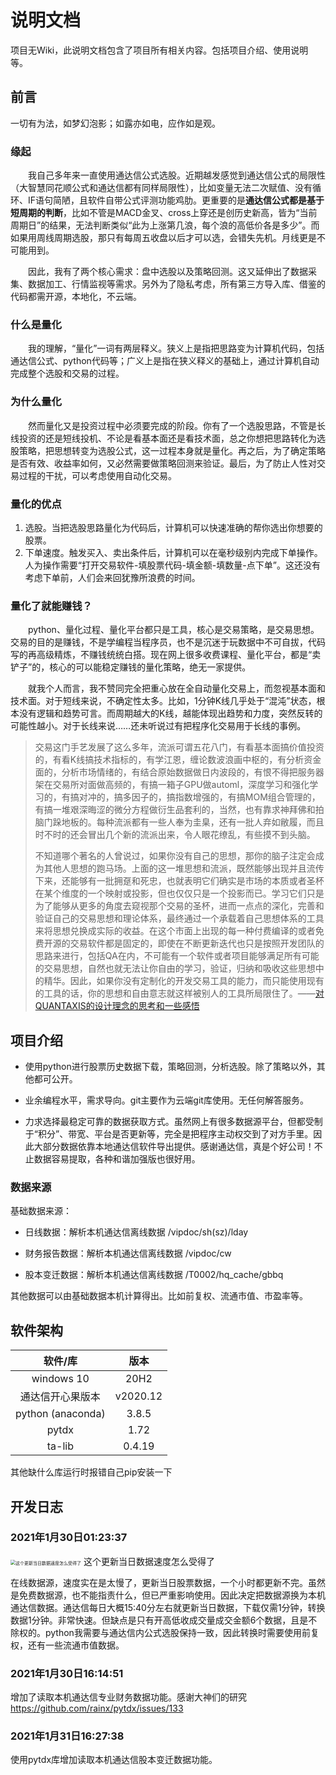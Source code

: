 # 说明文档

项目无Wiki，此说明文档包含了项目所有相关内容。包括项目介绍、使用说明等。

## 前言

一切有为法，如梦幻泡影；如露亦如电，应作如是观。

### 缘起

　　我自己多年来一直使用通达信公式选股。近期越发感觉到通达信公式的局限性（大智慧同花顺公式和通达信都有同样局限性），比如变量无法二次赋值、没有循环、IF语句简陋，且软件自带公式评测功能鸡肋。更重要的是**通达信公式都是基于短周期的判断**，比如不管是MACD金叉、cross上穿还是创历史新高，皆为“当前周期日”的结果，无法判断类似“此为上涨第几浪，每个浪的高低价各是多少”。而如果用周线周期选股，那只有每周五收盘以后才可以选，会错失先机。月线更是不可能用到。

　　因此，我有了两个核心需求：盘中选股以及策略回测。这又延伸出了数据采集、数据加工、行情监视等需求。另外为了隐私考虑，所有第三方导入库、借鉴的代码都需开源，本地化，不云端。

### 什么是量化

　　我的理解，“量化”一词有两层释义。狭义上是指把思路变为计算机代码，包括通达信公式、python代码等；广义上是指在狭义释义的基础上，通过计算机自动完成整个选股和交易的过程。

### 为什么量化

　　然而量化又是投资过程中必须要完成的阶段。你有了一个选股思路，不管是长线投资的还是短线投机、不论是看基本面还是看技术面，总之你想把思路转化为选股策略，把思想转变为选股公式，这一过程本身就是量化。再之后，为了确定策略是否有效、收益率如何，又必然需要做策略回测来验证。最后，为了防止人性对交易过程的干扰，可以考虑使用自动化交易。

### 量化的优点

1. 选股。当把选股思路量化为代码后，计算机可以快速准确的帮你选出你想要的股票。
2. 下单速度。触发买入、卖出条件后，计算机可以在毫秒级别内完成下单操作。人为操作需要“打开交易软件-填股票代码-填金额-填数量-点下单”。这还没有考虑下单前，人们会来回犹豫所浪费的时间。

### 量化了就能赚钱？

　　python、量化过程、量化平台都只是工具，核心是交易策略，是交易思想。交易的目的是赚钱，不是学编程当程序员，也不是沉迷于玩数据中不可自拔，代码写的再高级精炼，不赚钱统统白搭。现在网上很多收费课程、量化平台，都是“卖铲子”的，核心的可以能稳定赚钱的量化策略，绝无一家提供。

　　就我个人而言，我不赞同完全把重心放在全自动量化交易上，而忽视基本面和技术面。对于短线来说，不确定性太多。比如，1分钟K线几乎处于“混沌”状态，根本没有逻辑和趋势可言。而周期越大的K线，越能体现出趋势和力度，突然反转的可能性越小。对于长线来说……还未听说过有把程序化交易用于长线的事例。

> 交易这门手艺发展了这么多年，流派可谓五花八门，有看基本面搞价值投资的，有看K线搞技术指标的，有学江恩，缠论数波浪画中枢的，有分析资金面的，分析市场情绪的，有结合原始数据做日内波段的，有恨不得把服务器架在交易所对面做高频的，有搞一箱子GPU做automl，深度学习和强化学习的，有搞对冲的，搞多因子的，搞指数增强的，有搞MOM组合管理的，有搞一堆艰深晦涩的微分方程做衍生品套利的，当然，也有靠求神拜佛和拍脑门跺地板的。每种流派都有一些人奉为圭臬，还有一批人弃如敝履，而且时不时的还会冒出几个新的流派出来，令人眼花缭乱，有些摸不到头脑。
>
> 不知道哪个著名的人曾说过，如果你没有自己的思想，那你的脑子注定会成为其他人思想的跑马场。上面的这一堆思想和流派，既然能够出现并且流传下来，还能够有一批拥趸和死忠，也就表明它们确实是市场的本质或者圣杯在某个维度的一个映射或投影，但也仅仅只是一个投影而已。学习它们只是为了能够从更多的角度去窥视那个交易的圣杯，进而一点点的深化，完善和验证自己的交易思想和理论体系，最终通过一个承载着自己思想体系的工具来将思想兑换成实际的收益。在这个市面上出现的每一种付费编译的或者免费开源的交易软件都是固定的，即使在不断更新迭代也只是按照开发团队的思路来进行，包括QA在内，不可能有一个软件或者项目能够满足所有可能的交易思想，自然也就无法让你自由的学习，验证，归纳和吸收这些思想中的精华。因此，如果你没有定制化的开发交易工具的能力，而只能使用现有的工具的话，你的思想和自由意志就这样被别人的工具所局限住了。——[对QUANTAXIS的设计理念的思考和一些感悟](http://www.yutiansut.com:3000/topic/5f5ee1775778f910c1ba7a97)

## 项目介绍
- 使用python进行股票历史数据下载，策略回测，分析选股。除了策略以外，其他都可公开。

- 业余编程水平，需求导向。git主要作为云端git库使用。无任何解答服务。

- 力求选择最稳定可靠的数据获取方式。虽然网上有很多数据源平台，但都受制于“积分”、带宽、平台是否更新等，完全是把程序主动权交到了对方手里。因此大部分数据依靠本地通达信软件导出提供。感谢通达信，真是个好公司！不止数据容易提取，各种和谐加强版也很好用。

### 数据来源

基础数据来源：

- 日线数据：解析本机通达信离线数据  /vipdoc/sh(sz)/lday

- 财务报告数据：解析本机通达信离线数据 /vipdoc/cw

- 股本变迁数据：解析本机通达信离线数据 /T0002/hq_cache/gbbq

其他数据可以由基础数据本机计算得出。比如前复权、流通市值、市盈率等。


## 软件架构
|      软件/库      |   版本   |
| :---------------: | :------: |
|    windows 10     |   20H2   |
| 通达信开心果版本  | v2020.12 |
| python (anaconda) |  3.8.5   |
|       pytdx       |   1.72   |
|      ta-lib       |  0.4.19  |

其他缺什么库运行时报错自己pip安装一下

## 开发日志

  ### 2021年1月30日01:23:37

  <img src="https://images.gitee.com/uploads/images/2021/0128/205808_1d56cbc4_5346376.png" alt="这个更新当日数据速度怎么受得了" title="QQ截图20210128205540.png" style="zoom:50%;" />
  这个更新当日数据速度怎么受得了

  在线数据源，速度实在是太慢了，更新当日股票数据，一个小时都更新不完。虽然是免费数据源，也不能指责什么，但已严重影响使用。因此决定把数据源换为本机通达信数据。通达信每日大概15:40分左右就更新当日数据，下载仅需1分钟，转换数据1分钟。非常快速。但缺点是只有开高低收成交量成交金额6个数据，且是不除权的。python我需要与通达信内公式选股保持一致，因此转换时需要使用前复权，还有一些流通市值数据。

### 2021年1月30日16:14:51

增加了读取本机通达信专业财务数据功能。感谢大神们的研究 https://github.com/rainx/pytdx/issues/133

### 2021年1月31日16:27:38

使用pytdx库增加读取本机通达信股本变迁数据功能。